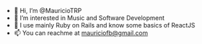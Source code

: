 - 👋 Hi, I’m @MauricioTRP
- 👀 I’m interested in Music and Software Development
- 🌱 I use mainly Ruby on Rails and know some basics of ReactJS
- 📫 You can reachme at mauriciofb@gmail.com

<!---
MauricioTRP/MauricioTRP is a ✨ special ✨ repository because its `README.md` (this file) appears on your GitHub profile.
You can click the Preview link to take a look at your changes.
--->
